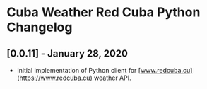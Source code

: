 # Cuba Weather Red Cuba Python Changelog

## [0.0.11] - January 28, 2020

* Initial implementation of Python client for [www.redcuba.cu](https://www.redcuba.cu) weather API.